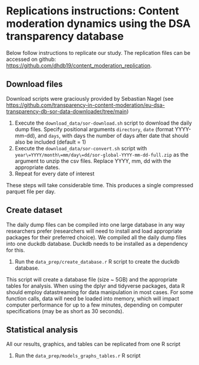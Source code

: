 # Replications instructions: Content moderation dynamics using the DSA transparency database

Below follow instructions to replicate our study. The replication files can be accessed on github: https://github.com/dhdb19/content_moderation_replication.

## Download files

Download scripts were graciously provided by Sebastian Nagel (see https://github.com/transparency-in-content-moderation/eu-dsa-transparency-db-sor-data-downloader/tree/main)

1. Execute the ``download_data/sor-download.sh`` script to download the daily dump files. Specify positional arguments ``directory``, ``date`` (format YYYY-mm-dd), and ``days``, with days the number of days after date that should also be included (default = 1)
2. Execute the ``download_data/sor-convert.sh`` script with ``year\=YYYY/month\=mm/day\=dd/sor-global-YYYY-mm-dd-full.zip`` as the argument to unzip the csv files. Replace YYYY, mm, dd with the appropriate dates.
3. Repeat for every date of interest

These steps will take considerable time. This produces a single compressed parquet file per day. 



## Create dataset

The daily dump files can be compiled into one large database in any way researchers prefer (researchers will need to install and load appropriate packages for their preferred choice). We compiled all the daily dump files into one duckdb database. Duckdb needs to be installed as a dependency for this. 

1. Run the ``data_prep/create_database.r`` R script to create the duckdb database. 

This script will create a database file (size ~ 5GB) and the appropriate tables for analysis. When using the dplyr and tidyverse packages, data R should employ datastreaming for data manipulation in most cases. For some function calls, data will need be loaded into memory, which will impact computer performance for up to a few minutes, depending on computer specifications (may be as short as 30 seconds).

## Statistical analysis

All our results, graphics, and tables can be replicated from one R script

1. Run the ``data_prep/models_graphs_tables.r`` R script
